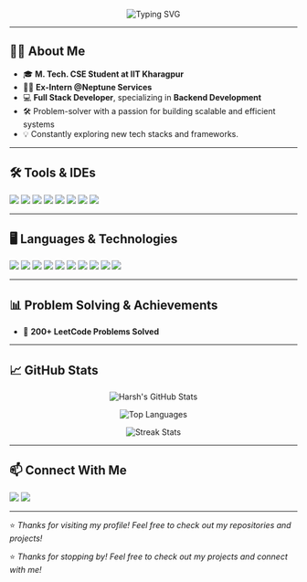 
<p align="center">
  <img src="https://readme-typing-svg.herokuapp.com?font=Fira+Code&size=28&duration=3000&pause=1000&color=0ABFBC&center=true&vCenter=true&width=800&lines=Hey+there!+I'm+Harsh+Jain+👋;Backend+Focused+Full+Stack+Developer+💻;M.+Tech.+CSE+Student+at+IIT+Kharagpur;Problem+Solver+and+Tech+Explorer+🚀" alt="Typing SVG" />
</p>

---

## 👨‍💻 About Me  

- 🎓 **M. Tech. CSE Student at IIT Kharagpur**
- 👨‍💻 **Ex-Intern @Neptune Services**
- 💻 **Full Stack Developer**, specializing in **Backend Development**  
- 🛠️ Problem-solver with a passion for building scalable and efficient systems  
- 💡 Constantly exploring new tech stacks and frameworks.

---

## 🛠️ Tools & IDEs  

<p>
  <img src="https://img.shields.io/badge/IntelliJIDEA-000000?style=for-the-badge&logo=intellijidea&logoColor=white"/>
  <img src="https://img.shields.io/badge/VSCode-007ACC?style=for-the-badge&logo=visual-studio-code&logoColor=white"/>
  <img src="https://img.shields.io/badge/Anaconda-44A833?style=for-the-badge&logo=anaconda&logoColor=white"/>
  <img src="https://img.shields.io/badge/PyCharm-000000?style=for-the-badge&logo=pycharm&logoColor=white"/>
  <img src="https://img.shields.io/badge/Postman-FF6C37?style=for-the-badge&logo=postman&logoColor=white"/>
  <img src="https://img.shields.io/badge/MongoDB-47A248?style=for-the-badge&logo=mongodb&logoColor=white"/>
  <img src="https://img.shields.io/badge/Eclipse-2C2255?style=for-the-badge&logo=eclipse&logoColor=white"/>
  <img src="https://img.shields.io/badge/MySQLWorkbench-4479A1?style=for-the-badge&logo=mysql&logoColor=white"/>
</p>

---

## 🖥️ Languages & Technologies  

<p>
  <img src="https://img.shields.io/badge/Java-007396?style=for-the-badge&logo=java&logoColor=white"/>
  <img src="https://img.shields.io/badge/HTML-E34F26?style=for-the-badge&logo=html5&logoColor=white"/>
  <img src="https://img.shields.io/badge/CSS-1572B6?style=for-the-badge&logo=css3&logoColor=white"/>
  <img src="https://img.shields.io/badge/JavaScript-F7DF1E?style=for-the-badge&logo=javascript&logoColor=black"/>
  <img src="https://img.shields.io/badge/PHP-777BB4?style=for-the-badge&logo=php&logoColor=white"/>
  <img src="https://img.shields.io/badge/Django-092E20?style=for-the-badge&logo=django&logoColor=white"/>
  <img src="https://img.shields.io/badge/SQLite3-003B57?style=for-the-badge&logo=sqlite&logoColor=white"/>
  <img src="https://img.shields.io/badge/MySQL-4479A1?style=for-the-badge&logo=mysql&logoColor=white"/>
  <img src="https://img.shields.io/badge/Node.js-339933?style=for-the-badge&logo=nodedotjs&logoColor=white"/>
  <img src="https://img.shields.io/badge/MongoDB-47A248?style=for-the-badge&logo=mongodb&logoColor=white"/>
</p>

---

## 📊 Problem Solving & Achievements  

- 💪 **200+ LeetCode Problems Solved**


---

## 📈 GitHub Stats  

<p align="center">
  <img src="https://github-readme-stats.vercel.app/api?username=jainharsh524&show_icons=true&theme=tokyonight&count_private=true" alt="Harsh's GitHub Stats" />
</p>

<p align="center">
  <img src="https://github-readme-stats.vercel.app/api/top-langs/?username=jainharsh524&layout=compact&theme=tokyonight" alt="Top Languages" />
</p>

<p align="center">
  <img src="https://streak-stats.demolab.com?user=jainharsh524&theme=react&hide_border=true" alt="Streak Stats" />
</p>





---

## 📫 Connect With Me  

<p>
  <a href="mailto:harshnareshjain1729@email.com"><img src="https://img.shields.io/badge/Email-D14836?style=for-the-badge&logo=gmail&logoColor=white"/></a>
  <a href="https://www.linkedin.com"><img src="https://img.shields.io/badge/LinkedIn-0A66C2?style=for-the-badge&logo=linkedin&logoColor=white"/></a>
</p>

---


⭐️ *Thanks for visiting my profile! Feel free to check out my repositories and projects!*

⭐️ *Thanks for stopping by! Feel free to check out my projects and connect with me!*  
